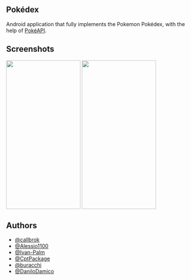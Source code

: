 
## Pokédex

Android application that fully implements the Pokemon Pokédex, with the help of [PokéAPI](https://pokeapi.co/).


## Screenshots


<img src="" data-canonical-src="https://raw.githubusercontent.com/callbrok/pokedex/master/pokedex_image/demo.gif" width="200" height="400" />

<img src="" data-canonical-src="https://github.com/callbrok/pokedex/blob/master/pokedex_image/menu.jpeg?raw=true" width="200" height="400" />



## Authors

- [@callbrok](https://github.com/callbrok)
- [@Alessio1100](https://github.com/Alessio1100)
- [@Ivan-Palm](https://github.com/Ivan-Palm)
- [@CptPackage](https://github.com/CptPackage)
- [@buracchi](https://github.com/buracchi)
- [@DaniloDamico](https://github.com/DaniloDamico)


